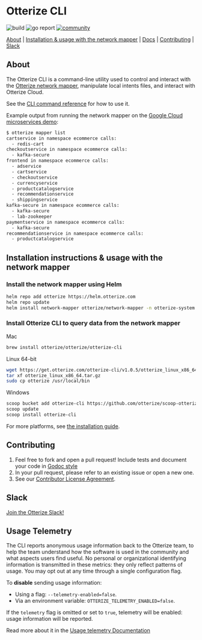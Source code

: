 # Otterize CLI

![build](https://github.com/otterize/network-mapper/actions/workflows/build.yaml/badge.svg)
![go report](https://img.shields.io/static/v1?label=go%20report&message=A%2B&color=success)
[![community](https://img.shields.io/badge/slack-Otterize_Slack-purple.svg?logo=slack)](https://joinslack.otterize.com)

[About](#about) | [Installation & usage with the network mapper](#installation-instructions--usage-with-the-network-mapper) | [Docs](https://docs.otterize.com/reference/cli) | [Contributing](#contributing) | [Slack](#slack)

## About

The Otterize CLI is a command-line utility used to control and interact with the [Otterize network mapper](https://github.com/otterize/network-mapper), manipulate local intents files, and interact with Otterize Cloud.

See the [CLI command reference](https://docs.otterize.com/reference/cli) for how to use it.

Example output from running the network mapper on the [Google Cloud microservices demo](https://github.com/GoogleCloudPlatform/microservices-demo):
```bash
$ otterize mapper list
cartservice in namespace ecommerce calls:
  - redis-cart
checkoutservice in namespace ecommerce calls:
  - kafka-secure
frontend in namespace ecommerce calls:
  - adservice
  - cartservice
  - checkoutservice
  - currencyservice
  - productcatalogservice
  - recommendationservice
  - shippingservice
kafka-secure in namespace ecommerce calls:
  - kafka-secure
  - lab-zookeeper
paymentservice in namespace ecommerce calls:
  - kafka-secure
recommendationservice in namespace ecommerce calls:
  - productcatalogservice
```

## Installation instructions & usage with the network mapper
### Install the network mapper using Helm
```bash
helm repo add otterize https://helm.otterize.com
helm repo update
helm install network-mapper otterize/network-mapper -n otterize-system --create-namespace --wait
```
### Install Otterize CLI to query data from the network mapper
Mac
```bash
brew install otterize/otterize/otterize-cli
```
Linux 64-bit
```bash
wget https://get.otterize.com/otterize-cli/v1.0.5/otterize_linux_x86_64.tar.gz
tar xf otterize_linux_x86_64.tar.gz
sudo cp otterize /usr/local/bin
```
Windows
```bash
scoop bucket add otterize-cli https://github.com/otterize/scoop-otterize-cli
scoop update
scoop install otterize-cli
```
For more platforms, see [the installation guide](https://docs.otterize.com/installation#install-the-otterize-cli).


## Contributing
1. Feel free to fork and open a pull request! Include tests and document your code in [Godoc style](https://go.dev/blog/godoc)
2. In your pull request, please refer to an existing issue or open a new one.
3. See our [Contributor License Agreement](https://github.com/otterize/cla/).

## Slack
[Join the Otterize Slack!](https://joinslack.otterize.com)

## Usage Telemetry 
The CLI reports anonymous usage information back to the Otterize team, to help the team understand how the software is used in the community and what aspects users find useful. No personal or organizational identifying information is transmitted in these metrics: they only reflect patterns of usage. You may opt out at any time through a single configuration flag.

To **disable** sending usage information:
- Using a flag: `--telemetry-enabled=false`.
- Via an environment variable: `OTTERIZE_TELEMETRY_ENABLED=false`.

If the `telemetry` flag is omitted or set to `true`, telemetry will be enabled: usage information will be reported.

Read more about it in the [Usage telemetry Documentation](https://docs.otterize.com/otterize-oss/usage-telemetry)
